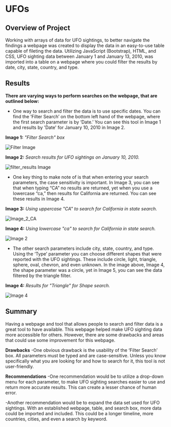 # UFOs

## Overview of Project
Working with arrays of data for UFO sightings, to better navigate the findings a webpage was created to display the data in an easy-to-use table capable of fileting the data. Utilizing JavaScript (Bootstrap), HTML, and CSS, UFO sighting data between January 1 and January 13, 2010, was imported into a table on a webpage where you could filter the results by date, city, state, country, and type. 

## Results
**There are varying ways to perform searches on the webpage, that are outlined below:**

-	One way to search and filter the data is to use specific dates. You can find the ‘Filter Search’ on the bottom left hand of the webpage, where the first search parameter is by ‘Date.’ You can see this tool in Image 1 and results by 'Date' for January 10, 2010 in Image 2. 

**Image 1:** *"Filter Search" box* 

![Filter Image](https://user-images.githubusercontent.com/102122063/174514788-2146a9f3-2531-4652-ad15-228a4f785f2c.PNG)

**Image 2:** *Search results for UFO sightings on January 10, 2010.*

![filter_results Image](https://user-images.githubusercontent.com/102122063/174515295-a6c93e8b-f3d8-44ce-8675-5cfe87e47177.PNG)


-	One key thing to make note of is that when entering your search parameters, the case sensitivity is important.  In Image 3, you can see that when typing “CA” no results are returned, yet when you use a lowercase “ca,” then results for California are returned. You can see these results in Image 4.

**Image 3:** *Using uppercase "CA" to search for California in state search.*

![Image_2_CA](https://user-images.githubusercontent.com/102122063/174514857-05076ae7-854c-4a88-af53-7cacff3eb5ce.PNG)

**Image 4:** *Using lowercase "ca" to search for California in state search.*

![Image 2](https://user-images.githubusercontent.com/102122063/174514983-0c4e7d01-c163-4543-b4ca-4d365c8c086c.PNG)

-	The other search parameters include city, state, country, and type. Using the ‘Type’ parameter you can choose different shapes that were reported with the UFO sightings. These include circle, light, triangle, sphere, oval, chevron, and even unknown. In the image above, Image 4, the shape parameter was a circle, yet in Image 5, you can see the data filtered by the triangle filter. 

**Image 4:** *Results for "Triangle" for Shape search.*

![Image 4](https://user-images.githubusercontent.com/102122063/174515056-c9832d1e-9635-4644-a1a6-4f412b15959e.PNG)


## Summary
Having a webpage and tool that allows people to search and filter data is a great tool to have available. This webpage helped make UFO sighting data more accessible for others. However, there are some drawbacks and areas that could use some improvement for this webpage. 

**Drawbacks**
-One obvious drawback is the usability of the ‘Filter Search’ box. All parameters must be typed and are case-sensitive. Unless you know specifically what you are looking for and how to search for it, this tool is not user-friendly. 

**Recommendations**
-One recommendation would be to utilize a drop-down menu for each parameter, to make UFO sighting searches easier to use and return more accurate results. This can create a lesser chance of human error.

-Another recommendation would be to expand the data set used for UFO sightings. With an established webpage, table, and search box, more data could be imported and included. This could be a longer timeline, more countries, cities, and even a search by keyword. 

